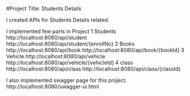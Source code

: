 
#Project Title: Students Details

I created APIs for Students Details related.

I implemented few parts in Project
  1 Students
		http://localhost:8080/api/student
		http://localhost:8080/api/student/{enrollNo}
  2 Books  
		http://localhost:8080/api/book
		http://localhost:8080/api/book/{bookId}
  3 Vehicle
		http://localhost:8080/api/vehicle
		http://localhost:8080/api/vehicle/{vehicleId}
  4 class
		http://localhost:8080/api/class
		http://localhost:8080/api/class/{classId}
		

I also implemented swagger page for this project.
	http://localhost:8080/swagger-ui.html
	
